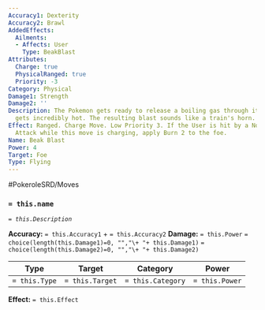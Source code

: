 ```yaml
---
Accuracy1: Dexterity
Accuracy2: Brawl
AddedEffects:
  Ailments:
  - Affects: User
    Type: BeakBlast
Attributes:
  Charge: true
  PhysicalRanged: true
  Priority: -3
Category: Physical
Damage1: Strength
Damage2: ''
Description: The Pokemon gets ready to release a boiling gas through its beak, which
  gets incredibly hot. The resulting blast sounds like a train's horn.
Effect: Ranged. Charge Move. Low Priority 3. If the User is hit by a Non Ranged Physical
  Attack while this move is charging, apply Burn 2 to the foe.
Name: Beak Blast
Power: 4
Target: Foe
Type: Flying
---
```


#PokeroleSRD/Moves

### `= this.name` 
*`= this.Description`*

**Accuracy:** `= this.Accuracy1` + `= this.Accuracy2`
**Damage:** `= this.Power` `= choice(length(this.Damage1)=0, "","\+ "+ this.Damage1)` `= choice(length(this.Damage2)=0, "","\+ "+ this.Damage2)`

| Type          | Target          | Category          | Power          |
| ------------- | --------------- | ----------------  | -------------- |
| `= this.Type` | `= this.Target` | `= this.Category` | `= this.Power` | 

**Effect:** `= this.Effect`